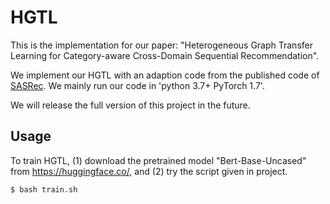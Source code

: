 # HGTL

This is the implementation for our paper: "Heterogeneous Graph Transfer Learning for Category-aware Cross-Domain Sequential Recommendation".


We implement our HGTL with an adaption code from the published code of [SASRec](https://github.com/pmixer/SASRec.pytorch). We mainly run our code in 'python 3.7+ PyTorch 1.7'.

We will release the full version of this project in the future.

## Usage
To train HGTL, (1) download the pretrained model "Bert-Base-Uncased" from https://huggingface.co/, and (2) try the script given in project.
```
$ bash train.sh
```

